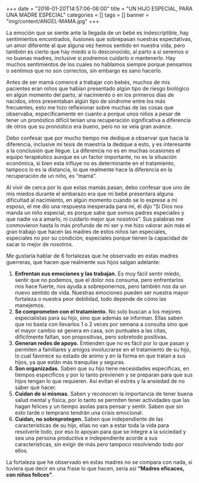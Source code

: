 +++
date = "2016-01-20T14:57:06-06:00"
title = "UN HIJO ESPECIAL, PARA UNA MADRE ESPECIAL"
categories = []
tags = []
banner = "img/content/ANGEL-MAMA.jpg"
+++

La emoción que se siente ante la llegada de un bebé es indescriptible, hay sentimientos encontrados, ilusiones que sobrepasan nuestras expectativas, un amor diferente al que alguna vez hemos sentido en nuestra vida, pero también es cierto que hay miedo a lo desconocido, al parto a si seremos o no buenas madres, inclusive si podremos cuidarlo o mantenerlo. Hay muchos sentimientos de los cuales no hablamos siempre porque pensamos o sentimos que no son correctos, sin embargo es sano hacerlo.

Antes de ser mamá comencé a trabajar con bebés, muchos de mis pacientes eran niños que habían presentado algún tipo de riesgo biológico en algún momento del parto, al nacimiento o en los primeros días de nacidos, otros presentaban algún tipo de síndrome entre los más frecuentes, esto me hizo reflexionar sobre muchas de las cosas que observaba, específicamente en cuanto a porque unos niños a pesar de tener un pronóstico difícil tenían una recuperación significativa a diferencia de otros que su pronóstico era bueno, pero no se veía gran avance.

Debo confesar que por mucho tiempo me dedique a observar que hacia la diferencia, inclusive mi tesis de maestría la dedique a esto, y es interesante a la conclusión que llegue. La diferencia no es en muchas ocasiones el equipo terapéutico aunque es un factor importante, no es la situación económica, si bien esta influye no es determinante en el tratamiento, tampoco lo es la distancia, lo que realmente hace la diferencia en la recuperación de un niño, es “mamá”.

Al vivir de cerca por lo que estas mamás pasan, debo confesar que uno de mis miedos durante el embarazo era que mi bebé presentara alguna dificultad al nacimiento, en algún momento cuando se lo exprese a mi esposo, el me dio una respuesta inesperada para mí, él dijo “Si Dios nos manda un niño especial, es porque sabe que somos padres especiales y que nadie va a amarlo, ni cuidarlo mejor que nosotros”.  Sus palabras me conmovieron hasta lo más profundo de mí ser y me hizo valorar aún más el gran trabajo que hacen las madres de estos niños tan especiales, especiales no por su condición, especiales porque tienen la capacidad de sacar lo mejor de nosotros.

Me gustaría hablar de 6 fortalezas que he observado en estas madres guerreras, que hacen que realmente sus hijos salgan adelante:

1. __Enfrentan sus emociones y las trabajan.__ Es muy fácil sentir miedo, sentir que no podemos, que el dolor nos consuma, pero enfrentarlos nos hace fuerte, nos ayuda a sobreponernos, pero también nos da un nuevo sentido de vida. Nuestras emociones pueden ser nuestra mayor fortaleza o nuestra peor debilidad, todo depende de cómo las manejemos.
2. __Se comprometen con el tratamiento.__ No solo buscan a los mejores especialistas para su hijo, sino que además se informan. Ellas saben que no basta con llevarlos 1 o 2 veces por semana a consulta sino que el mayor cambio se genera en casa, son puntuales a las citas, difícilmente faltan, son propositivas, pero sobretodo positivas.
3. __Generan redes de apoyo.__ Entienden que no es fácil por lo que pasan y permiten a familiares y amigos involucrarse en el tratamiento de su hijo, lo cual favorece su estado de animo y en la forma en que tratan a sus hijos, ya que están más tranquilas y seguras.
4. __Son organizadas.__ Saben que su hijo tiene necesidades específicas, en tiempos específicos y por lo tanto previenen y se preparan para que sus hijos tengan lo que requieren. Así evitan el estrés y la ansiedad de no saber qué hacer.
5. __Cuidan de sí mismas.__ Saben y reconocen la importancia de tener buena salud mental y física, por lo tanto se permiten tener actividades que las hagan felices y un tiempo asolas para pensar y sentir. Saben que sin esto tarde o temprano tendrán una crisis emocional.
6. __Cuidan, no sobreprotegen.__ Saben que independiente de las características de su hijo, ellas no van a estar toda la vida para resolverle todo, por eso lo apoyan para que se integre a la sociedad y sea una persona productiva e independiente acorde a sus características, sin exigir de más pero tampoco resolviendo todo por ellos.

La fortaleza que he observado en estas madres no se compara con nada, si tuviera que decir en una frase lo que hacen, sería así __“Madres eficaces, con niños felices”__.

